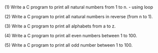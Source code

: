 (1) Write a C program to print all natural numbers from 1 to n. - using loop

(2) Write a C program to print all natural numbers in reverse (from n to 1).

(3) Write a C program to print all alphabets from a to z. 


(4) Write a C program to print all even numbers between 1 to 100.

(5) Write a C program to print all odd number between 1 to 100.
